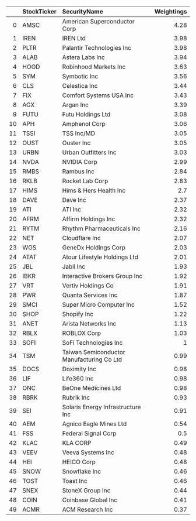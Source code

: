 |    | StockTicker   | SecurityName                              |   Weightings |
|---:|:--------------|:------------------------------------------|-------------:|
|  0 | AMSC          | American Superconductor Corp              |         4.28 |
|  1 | IREN          | IREN Ltd                                  |         3.98 |
|  2 | PLTR          | Palantir Technologies Inc                 |         3.98 |
|  3 | ALAB          | Astera Labs Inc                           |         3.94 |
|  4 | HOOD          | Robinhood Markets Inc                     |         3.63 |
|  5 | SYM           | Symbotic Inc                              |         3.56 |
|  6 | CLS           | Celestica Inc                             |         3.44 |
|  7 | FIX           | Comfort Systems USA Inc                   |         3.43 |
|  8 | AGX           | Argan Inc                                 |         3.39 |
|  9 | FUTU          | Futu Holdings Ltd                         |         3.08 |
| 10 | APH           | Amphenol Corp                             |         3.06 |
| 11 | TSSI          | TSS Inc/MD                                |         3.05 |
| 12 | OUST          | Ouster Inc                                |         3.05 |
| 13 | URBN          | Urban Outfitters Inc                      |         3.03 |
| 14 | NVDA          | NVIDIA Corp                               |         2.99 |
| 15 | RMBS          | Rambus Inc                                |         2.84 |
| 16 | RKLB          | Rocket Lab Corp                           |         2.83 |
| 17 | HIMS          | Hims & Hers Health Inc                    |         2.7  |
| 18 | DAVE          | Dave Inc                                  |         2.37 |
| 19 | ATI           | ATI Inc                                   |         2.32 |
| 20 | AFRM          | Affirm Holdings Inc                       |         2.32 |
| 21 | RYTM          | Rhythm Pharmaceuticals Inc                |         2.16 |
| 22 | NET           | Cloudflare Inc                            |         2.07 |
| 23 | WGS           | GeneDx Holdings Corp                      |         2.03 |
| 24 | ATAT          | Atour Lifestyle Holdings Ltd              |         2.01 |
| 25 | JBL           | Jabil Inc                                 |         1.93 |
| 26 | IBKR          | Interactive Brokers Group Inc             |         1.92 |
| 27 | VRT           | Vertiv Holdings Co                        |         1.91 |
| 28 | PWR           | Quanta Services Inc                       |         1.87 |
| 29 | SMCI          | Super Micro Computer Inc                  |         1.52 |
| 30 | SHOP          | Shopify Inc                               |         1.22 |
| 31 | ANET          | Arista Networks Inc                       |         1.13 |
| 32 | RBLX          | ROBLOX Corp                               |         1.03 |
| 33 | SOFI          | SoFi Technologies Inc                     |         1    |
| 34 | TSM           | Taiwan Semiconductor Manufacturing Co Ltd |         0.99 |
| 35 | DOCS          | Doximity Inc                              |         0.98 |
| 36 | LIF           | Life360 Inc                               |         0.98 |
| 37 | ONC           | BeOne Medicines Ltd                       |         0.98 |
| 38 | RBRK          | Rubrik Inc                                |         0.93 |
| 39 | SEI           | Solaris Energy Infrastructure Inc         |         0.91 |
| 40 | AEM           | Agnico Eagle Mines Ltd                    |         0.54 |
| 41 | FSS           | Federal Signal Corp                       |         0.5  |
| 42 | KLAC          | KLA CORP                                  |         0.49 |
| 43 | VEEV          | Veeva Systems Inc                         |         0.48 |
| 44 | HEI           | HEICO Corp                                |         0.48 |
| 45 | SNOW          | Snowflake Inc                             |         0.46 |
| 46 | TOST          | Toast Inc                                 |         0.46 |
| 47 | SNEX          | StoneX Group Inc                          |         0.44 |
| 48 | COIN          | Coinbase Global Inc                       |         0.41 |
| 49 | ACMR          | ACM Research Inc                          |         0.37 |